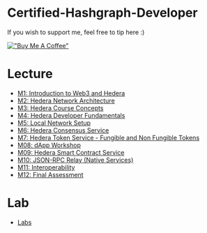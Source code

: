 # Certified-Hashgraph-Developer

If you wish to support me, feel free to tip here :)

[!["Buy Me A Coffee"](https://www.buymeacoffee.com/assets/img/custom_images/orange_img.png)](https://www.buymeacoffee.com/xfortisfye)

# Lecture 
- [M1: Introduction to Web3 and Hedera](m01.md)
- [M2: Hedera Network Architecture](m02.md)
- [M3: Hedera Course Concepts](m03.md)
- [M4: Hedera Developer Fundamentals](m04.md)
- [M5: Local Network Setup](m05.md)
- [M6: Hedera Consensus Service](m06.md)
- [M7: Hedera Token Service - Fungible and Non Fungible Tokens](m07.md)
- [M08: dApp Workshop](m08.md)
- [M09: Hedera Smart Contract Service](m09.md)
- [M10: JSON-RPC Relay (Native Services)](m10.md)
- [M11: Interoperability](m11.md)
- [M12: Final Assessment](m12.md)

# Lab
- [Labs](labs/labs.md)